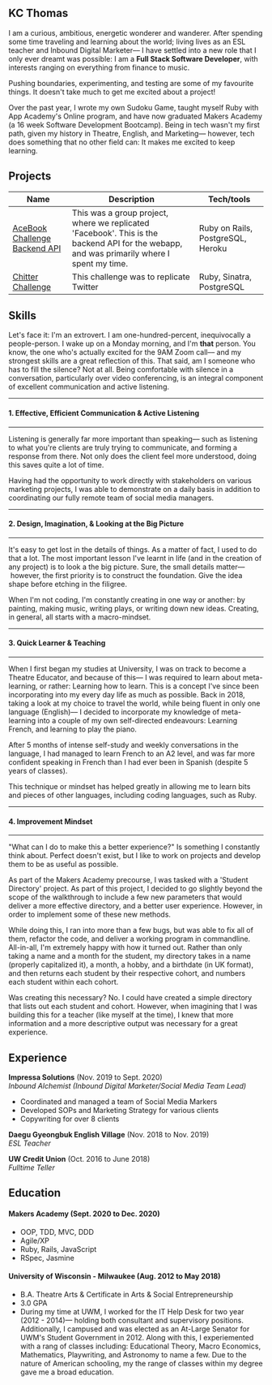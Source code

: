 ## KC Thomas

I am a curious, ambitious, energetic wonderer and wanderer. After spending some time traveling and learning about the world; living lives as an ESL teacher and Inbound Digital Marketer–– I have settled into a new role that I only ever dreamt was possible: I am a **Full Stack Software Developer**, with interests ranging on everything from finance to music. 

Pushing boundaries, experimenting, and testing are some of my favourite things. It doesn't take much to get me excited about a project!

Over the past year, I wrote my own Sudoku Game, taught myself Ruby with App Academy's Online program, and have now graduated Makers Academy (a 16 week Software Development Bootcamp). Being in tech wasn't my first path, given my history in Theatre, English, and Marketing–– however, tech does something that no other field can: It makes me excited to keep learning. 

## Projects

| Name                         | Description       | Tech/tools        |
| ---------------------------- | ----------------- | ----------------- |
| [AceBook Challenge Backend API](https://github.com/gonzalober/acebook-team-life-savers)   | This was a group project, where we replicated 'Facebook'. This is the backend API for the webapp, and was primarily where I spent my time. | Ruby on Rails, PostgreSQL, Heroku |
| [Chitter Challenge](https://github.com/kacesera/chitter-challenge)| This challenge was to replicate Twitter | Ruby, Sinatra, PostgreSQL |

## Skills

Let's face it: I'm an extrovert. I am one-hundred-percent, inequivocally a people-person. I wake up on a Monday morning, and I'm **that** person. You know, the one who's actually excited for the 9AM Zoom call–– and my strongest skills are a great reflection of this. That said, am I someone who has to fill the silence? Not at all. Being comfortable with silence in a conversation, particularly over video conferencing, is an integral component of excellent communication and active listening.
___
#### 1. Effective, Efficient Communication & Active Listening
___

Listening is generally far more important than speaking–– such as listening to what you're clients are truly trying to communicate, and forming a response from there. Not only does the client feel more understood, doing this saves quite a lot of time.

Having had the opportunity to work directly with stakeholders on various marketing projects, I was able to demonstrate on a daily basis in addition to coordinating our fully remote team of social media managers.
___
#### 2. Design, Imagination, & Looking at the Big Picture
___

It's easy to get lost in the details of things. As a matter of fact, I used to do that a lot. The most important lesson I've learnt in life (and in the creation of any project) is to look a the big picture. Sure, the small details matter–– however, the first priority is to construct the foundation. Give the idea shape before etching in the filigree.

When I'm not coding, I'm constantly creating in one way or another: by painting, making music, writing plays, or writing down new ideas. Creating, in general, all starts with a macro-mindset.
___
#### 3. Quick Learner & Teaching
___

When I first began my studies at University, I was on track to become a Theatre Educator, and because of this–– I was required to learn about meta-learning, or rather: Learning how to learn. This is a concept I've since been incorporating into my every day life as much as possible. Back in 2018, taking a look at my choice to travel the world, while being fluent in only one language (English)–– I decided to incorporate my knowledge of meta-learning into a couple of my own self-directed endeavours: Learning French, and learning to play the piano.

After 5 months of intense self-study and weekly conversations in the language, I had managed to learn French to an A2 level, and was far more confident speaking in French than I had ever been in Spanish (despite 5 years of classes). 

This technique or mindset has helped greatly in allowing me to learn bits and pieces of other languages, including coding languages, such as Ruby.
___
#### 4. Improvement Mindset
___
"What can I do to make this a better experience?" Is something I constantly think about. Perfect doesn't exist, but I like to work on projects and develop them to be as useful as possible.

As part of the Makers Academy precourse, I was tasked with a 'Student Directory' project. As part of this project, I decided to go slightly beyond the scope of the walkthrough to include a few new parameters that would deliver a more effective directory, and a better user experience. However, in order to implement some of these new methods.

While doing this, I ran into more than a few bugs, but was able to fix all of them, refactor the code, and deliver a working program in commandline. All-in-all, I'm extremely happy with how it turned out. Rather than only taking a name and a month for the student, my directory takes in a name (properly capitalized it), a month, a hobby, and a birthdate (in UK format), and then returns each student by their respective cohort, and numbers each student within each cohort.

Was creating this necessary? No. I could have created a simple directory that lists out each student and cohort. However, when imagining that I was building this for a teacher (like myself at the time), I knew that more information and a more descriptive output was necessary for a great experience. 

## Experience

**Impressa Solutions** (Nov. 2019 to Sept. 2020)  
_Inbound Alchemist (Inbound Digital Marketer/Social Media Team Lead)_

- Coordinated and managed a team of Social Media Markers
- Developed SOPs and Marketing Strategy for various clients
- Copywriting for over 8 clients

**Daegu Gyeongbuk English Village** (Nov. 2018 to Nov. 2019)  
_ESL Teacher_

**UW Credit Union** (Oct. 2016 to June 2018)  
_Fulltime Teller_

## Education

#### Makers Academy (Sept. 2020 to Dec. 2020)

- OOP, TDD, MVC, DDD
- Agile/XP
- Ruby, Rails, JavaScript
- RSpec, Jasmine

#### University of Wisconsin - Milwaukee (Aug. 2012 to May 2018)

- B.A. Theatre Arts & Certificate in Arts & Social Entrepreneurship
- 3.0 GPA
- During my time at UWM, I worked for the IT Help Desk for two year (2012 - 2014)–– holding both consultant and supervisory positions. Additionally, I campused and was elected as an At-Large Senator for UWM's Student Government in 2012. Along with this, I experiemented with a rang of classes including: Educational Theory, Macro Economics, Mathematics, Playwriting, and Astronomy to name a few. Due to the nature of American schooling, my the range of classes within my degree gave me a broad education.
